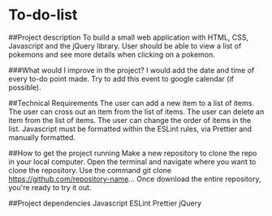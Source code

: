 # To-do-list

##Project description
To build a small web application with HTML, CSS, Javascript and the jQuery library. User should be able to view a list of pokemons and see more details when clicking on a pokemon.

###What would I improve in the project?
I would add the date and time of every to-do point made. Try to add this event to google calendar (if possible).

##Technical Requirements
The user can add a new item to a list of items.
The user can cross out an item from the list of items.
The user can delete an item from the list of items.
The user can change the order of items in the list. 
Javascript must be formatted within the ESLint rules, via Prettier and manually formatted.


##How to get the project running
Make a new repository to clone the repo in your local computer.
Open the terminal and navigate where you want to clone the repository.
Use the command git clone https://github.com/repository-name...
Once download the entire repository, you're ready to try it out.

##Project dependencies
Javascript
ESLint
Prettier
jQuery
